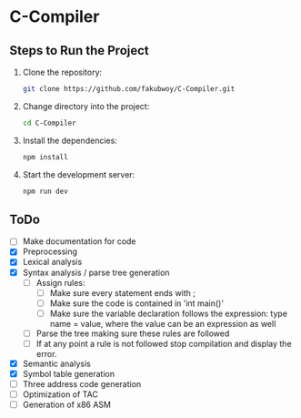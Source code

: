 # C-Compiler

## Steps to Run the Project

1. Clone the repository:
   ```bash
   git clone https://github.com/fakubwoy/C-Compiler.git
   ```

2. Change directory into the project:
   ```bash
   cd C-Compiler
   ```

3. Install the dependencies:
   ```bash
   npm install
   ```

4. Start the development server:
   ```bash
   npm run dev
   ```

## ToDo

- [ ] Make documentation for code
- [x] Preprocessing
- [x] Lexical analysis
- [x] Syntax analysis / parse tree generation
   - [ ] Assign rules:
      - [ ] Make sure every statement ends with ;
      - [ ] Make sure the code is contained in 'int main()'
      - [ ] Make sure the variable declaration follows the expression: type name = value, where the value can be an expression as well
   - [ ] Parse the tree making sure these rules are followed
   - [ ] If at any point a rule is not followed stop compilation and display the error.
- [x] Semantic analysis
- [x] Symbol table generation
- [ ] Three address code generation
- [ ] Optimization of TAC
- [ ] Generation of x86 ASM
